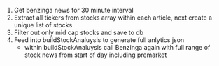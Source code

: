 1. Get benzinga news for 30 minute interval 
2. Extract all tickers from stocks array within each article, next create a unique list of stocks
3. Filter out only mid cap stocks and save to db
4. Feed into buildStockAnaluysis to generate full anlytics json
   - within buildStockAnaluysis call Benzinga again with full range of stock news from start of day including premarket


